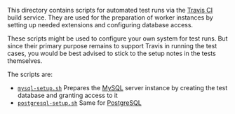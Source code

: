 This directory contains scripts for automated test runs via the [Travis CI](http://travis-ci.org) build service. They are used for the preparation of worker instances by setting up needed extensions and configuring database access.

These scripts might be used to configure your own system for test runs. But since their primary purpose remains to support Travis in running the test cases, you would be best advised to stick to the setup notes in the tests themselves.

The scripts are:

 - [`mysql-setup.sh`](mysql-setup.sh)
   Prepares the [MySQL](http://www.mysql.com) server instance by creating the test database and granting access to it
 - [`postgresql-setup.sh`](postgresql-setup.sh)
   Same for [PostgreSQL](http://www.postgresql.org/)
